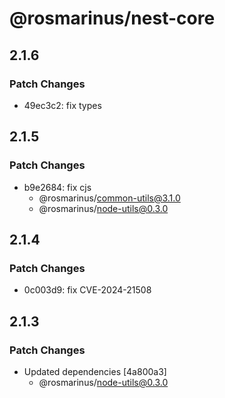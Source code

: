 # @rosmarinus/nest-core

## 2.1.6

### Patch Changes

- 49ec3c2: fix types

## 2.1.5

### Patch Changes

- b9e2684: fix cjs
  - @rosmarinus/common-utils@3.1.0
  - @rosmarinus/node-utils@0.3.0

## 2.1.4

### Patch Changes

- 0c003d9: fix CVE-2024-21508

## 2.1.3

### Patch Changes

- Updated dependencies [4a800a3]
  - @rosmarinus/node-utils@0.3.0
